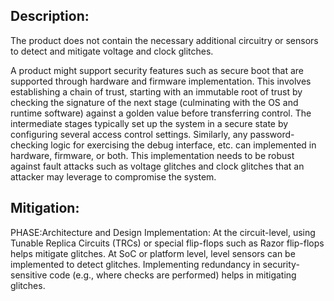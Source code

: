 ## Description:

The product does not contain the necessary additional circuitry or sensors to detect and mitigate voltage and clock glitches.

A product might support security features such as secure boot that are supported through hardware and firmware implementation. This involves establishing a chain of trust, starting with an immutable root of trust by checking the signature of the next stage (culminating with the OS and runtime software) against a golden value before transferring control. The intermediate stages typically set up the system in a secure state by configuring several access control settings. Similarly, any password-checking logic for exercising the debug interface, etc. can implemented in hardware, firmware, or both. This implementation needs to be robust against fault attacks such as voltage glitches and clock glitches that an attacker may leverage to compromise the system.

## Mitigation:


PHASE:Architecture and Design Implementation:
At the circuit-level, using Tunable Replica Circuits (TRCs) or special flip-flops such as Razor flip-flops helps mitigate glitches. At SoC or platform level, level sensors can be implemented to detect glitches. Implementing redundancy in security-sensitive code (e.g., where checks are performed) helps in mitigating glitches.

